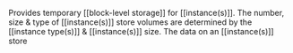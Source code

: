 Provides temporary [[block-level storage]] for [[instance(s)]]. The number, size & type of [[instance(s)]] store volumes are determined by the [[instance type(s)]] & [[instance(s)]] size. The data on an [[instance(s)]] store 